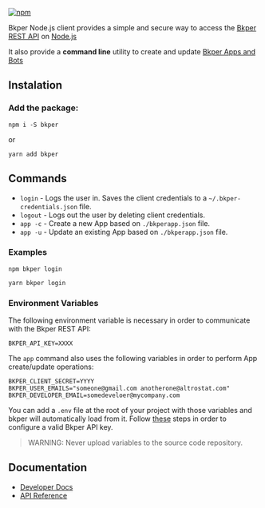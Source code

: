 [Bkper REST API]: https://bkper.com/docs/#rest-apis

[![npm](https://img.shields.io/npm/v/bkper?color=%235889e4)](https://www.npmjs.com/package/bkper)

Bkper Node.js client provides a simple and secure way to access the [Bkper REST API] on [Node.js](https://nodejs.dev/)

It also provide a **command line** utility to create and update [Bkper Apps and Bots](https://bkper.com/docs/)

## Instalation

### Add the package:

```
npm i -S bkper
```
or
```
yarn add bkper
```

## Commands

- ```login```   - Logs the user in. Saves the client credentials to a ```~/.bkper-credentials.json``` file.
- ```logout```  - Logs out the user by deleting client credentials.
- ```app -c```  - Create a new App based on ```./bkperapp.json``` file.
- ```app -u```  - Update an existing App based on ```./bkperapp.json``` file.

### Examples
```
npm bkper login
```
```
yarn bkper login
```

### Environment Variables
The following environment variable is necessary in order to communicate with the Bkper REST API:

```
BKPER_API_KEY=XXXX
```

The ```app``` command also uses the following variables in order to perform App create/update operations:

```
BKPER_CLIENT_SECRET=YYYY
BKPER_USER_EMAILS="someone@gmail.com anotherone@altrostat.com"
BKPER_DEVELOPER_EMAIL=somedeveloer@mycompany.com
```

You can add a ```.env``` file at the root of your project with those variables and bkper will automatically load from it. Follow [these](https://bkper.com/docs/#rest-api-enabling) steps in order to configure a valid Bkper API key.

> WARNING: Never upload variables to the source code repository.

## Documentation

- [Developer Docs](https://bkper.com/docs)
- [API Reference](https://bkper.com/docs/bkper-node/)

